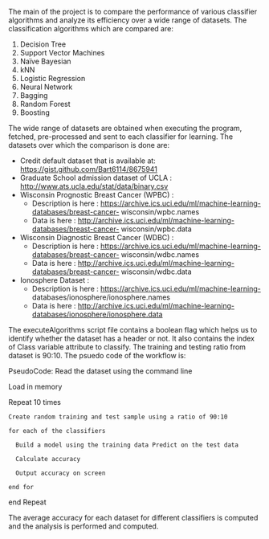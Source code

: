 The main of the project is to compare the performance of various classifier algorithms and analyze its efficiency over a wide range of datasets. The classification algorithms which are compared are:
  1. Decision Tree
  2. Support Vector Machines
  3. Naïve Bayesian
  4. kNN
  5. Logistic Regression
  6. Neural Network
  7. Bagging
  8. Random Forest
  9. Boosting 

The wide range of datasets are obtained when executing the program, fetched, pre-processed and sent to each classifier for learning. The datasets over which the comparison is done are:

*  Credit default dataset that is available at: https://gist.github.com/Bart6114/8675941
*  Graduate School admission dataset of UCLA  : http://www.ats.ucla.edu/stat/data/binary.csv
*  Wisconsin Prognostic Breast Cancer (WPBC)  : 
    * Description is here : https://archive.ics.uci.edu/ml/machine-learning-databases/breast-cancer- wisconsin/wpbc.names
    * Data is here        : http://archive.ics.uci.edu/ml/machine-learning-databases/breast-cancer- wisconsin/wpbc.data
*  Wisconsin Diagnostic Breast Cancer (WDBC)  :
    * Description is here : https://archive.ics.uci.edu/ml/machine-learning-databases/breast-cancer- wisconsin/wdbc.names
    * Data is here        : http://archive.ics.uci.edu/ml/machine-learning-databases/breast-cancer- wisconsin/wdbc.data
* Ionosphere Dataset                          :
    * Description is here : https://archive.ics.uci.edu/ml/machine-learning- databases/ionosphere/ionosphere.names
    * Data is here        : http://archive.ics.uci.edu/ml/machine-learning-databases/ionosphere/ionosphere.data

The executeAlgorithms script file contains a boolean flag which helps us to identify whether the dataset has a header or not. It also contains the index of Class variable attribute to classify. The training and testing ratio from dataset is 90:10. The psuedo code of the workflow is:

PseudoCode:
  Read the dataset using the command line 
  
  Load in memory
  
  Repeat 10 times
  
  	Create random training and test sample using a ratio of 90:10 
  
  	for each of the classifiers
  
      Build a model using the training data Predict on the test data
  
      Calculate accuracy
  
      Output accuracy on screen
  
    end for 
  
  end Repeat

The average accuracy for each dataset for different classifiers is computed and the analysis is performed and computed.
